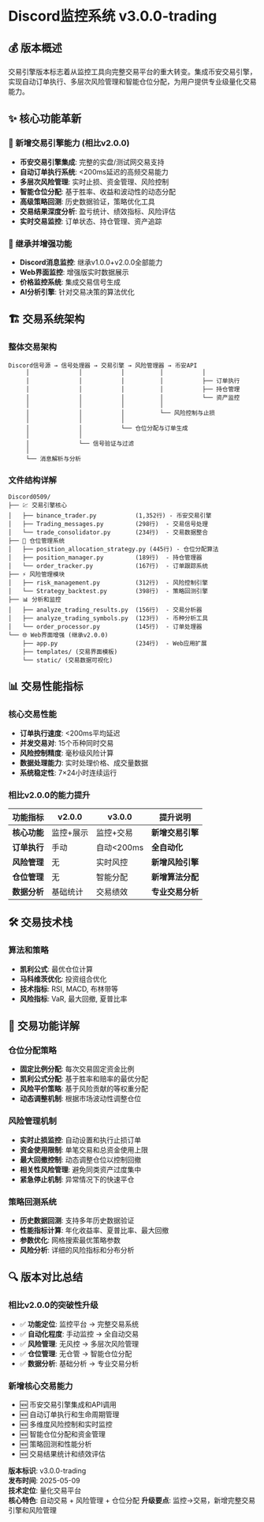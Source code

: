 # Discord监控系统 v3.0.0-trading

## 💰 版本概述
交易引擎版本标志着从监控工具向完整交易平台的重大转变。集成币安交易引擎，实现自动订单执行、多层次风险管理和智能仓位分配，为用户提供专业级量化交易能力。

## ✨ 核心功能革新

### 🚀 新增交易引擎能力 (相比v2.0.0)
- **币安交易引擎集成**: 完整的实盘/测试网交易支持
- **自动订单执行系统**: <200ms延迟的高频交易能力
- **多层次风险管理**: 实时止损、资金管理、风险控制
- **智能仓位分配**: 基于胜率、收益和波动性的动态分配
- **高级策略回测**: 历史数据验证，策略优化工具
- **交易结果深度分析**: 盈亏统计、绩效指标、风险评估
- **实时交易监控**: 订单状态、持仓管理、资产追踪

### 🔄 继承并增强功能
- **Discord消息监控**: 继承v1.0.0+v2.0.0全部能力
- **Web界面监控**: 增强版实时数据展示
- **价格监控系统**: 集成交易信号生成
- **AI分析引擎**: 针对交易决策的算法优化

## 🏗️ 交易系统架构

### 整体交易架构
```
Discord信号源 → 信号处理器 → 交易引擎 → 风险管理器 → 币安API
     │              │           │          │           │
     │              │           │          │           ├── 订单执行
     │              │           │          │           ├── 持仓管理  
     │              │           │          │           └── 资产监控
     │              │           │          │
     │              │           │          └── 风险控制与止损
     │              │           │
     │              │           └── 仓位分配与订单生成
     │              │
     │              └── 信号验证与过滤
     │
     └── 消息解析与分析
```

### 文件结构详解
```
Discord0509/
├── 💹 交易引擎核心
│   ├── binance_trader.py           (1,352行) - 币安交易引擎
│   ├── Trading_messages.py         (298行)  - 交易信号处理
│   └── trade_consolidator.py       (234行)  - 交易数据整合
├── 🎯 仓位管理系统
│   ├── position_allocation_strategy.py (445行) - 仓位分配算法
│   ├── position_manager.py         (189行)  - 持仓管理器
│   └── order_tracker.py            (167行)  - 订单跟踪系统
├── ⚡ 风险管理模块
│   ├── risk_management.py          (312行)  - 风险控制引擎
│   └── Strategy_backtest.py        (398行)  - 策略回测引擎
├── 📊 分析和监控
│   ├── analyze_trading_results.py  (156行)  - 交易分析器
│   ├── analyze_trading_symbols.py  (123行)  - 币种分析工具
│   └── order_processor.py          (145行)  - 订单处理器
└── 🌐 Web界面增强 (继承v2.0.0)
    ├── app.py                      (234行)  - Web应用扩展
    ├── templates/ (交易界面模板)
    └── static/ (交易数据可视化)
```

## 📊 交易性能指标

### 核心交易性能
- **订单执行速度**: <200ms平均延迟
- **并发交易对**: 15个币种同时交易
- **风险控制精度**: 毫秒级风险计算
- **数据处理能力**: 实时处理价格、成交量数据
- **系统稳定性**: 7×24小时连续运行

### 相比v2.0.0的能力提升
| 功能指标 | v2.0.0 | v3.0.0 | 提升说明 |
|----------|--------|--------|----------|
| **核心功能** | 监控+展示 | 监控+交易 | **新增交易引擎** |
| **订单执行** | 手动 | 自动<200ms | **全自动化** |
| **风险管理** | 无 | 实时风控 | **新增风险引擎** |
| **仓位管理** | 无 | 智能分配 | **新增算法分配** |
| **数据分析** | 基础统计 | 交易绩效 | **专业交易分析** |

## 🛠️ 交易技术栈


### 算法和策略
- **凯利公式**: 最优仓位计算
- **马科维茨优化**: 投资组合优化
- **技术指标**: RSI, MACD, 布林带等
- **风险指标**: VaR, 最大回撤, 夏普比率

## 💼 交易功能详解

### 仓位分配策略
- **固定比例分配**: 每次交易固定资金比例
- **凯利公式分配**: 基于胜率和赔率的最优分配
- **风险平价策略**: 基于风险贡献的等权重分配
- **动态调整机制**: 根据市场波动性调整仓位

### 风险管理机制
- **实时止损监控**: 自动设置和执行止损订单
- **资金使用限制**: 单笔交易和总资金使用上限
- **最大回撤控制**: 动态调整仓位以控制回撤
- **相关性风险管理**: 避免同类资产过度集中
- **紧急停止机制**: 异常情况下的快速平仓

### 策略回测系统
- **历史数据回测**: 支持多年历史数据验证
- **性能指标计算**: 年化收益率、夏普比率、最大回撤
- **参数优化**: 网格搜索最优策略参数
- **风险分析**: 详细的风险指标和分布分析

## 🔍 版本对比总结

### 相比v2.0.0的突破性升级
- ✅ **功能定位**: 监控平台 → 完整交易系统
- ✅ **自动化程度**: 手动监控 → 全自动交易
- ✅ **风险管理**: 无风控 → 多层次风险管理
- ✅ **仓位管理**: 无仓管 → 智能仓位分配
- ✅ **数据分析**: 基础分析 → 专业交易分析

### 新增核心交易能力
- 🆕 币安交易引擎集成和API调用
- 🆕 自动订单执行和生命周期管理
- 🆕 多维度风险控制和实时监控
- 🆕 智能仓位分配和资金管理
- 🆕 策略回测和性能分析
- 🆕 交易结果统计和绩效评估


**版本标识**: v3.0.0-trading  
**发布时间**: 2025-05-09  
**技术定位**: 量化交易平台  
**核心特色**: 自动交易 + 风险管理 + 仓位分配
**升级要点**: 监控→交易，新增完整交易引擎和风险管理
